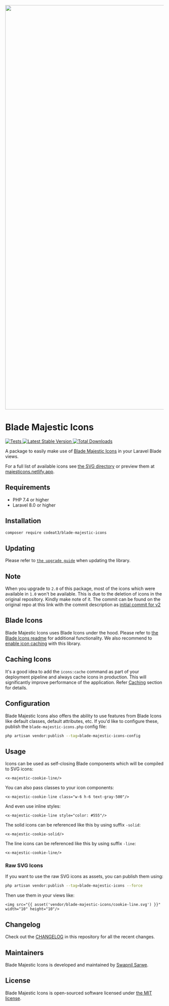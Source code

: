 <p align="center">
    <img src="./socialcard-blade-majestic-icons.png" width="1280" title="Social Card Blade Majestic Icons">
</p>

# Blade Majestic Icons

<a href="https://github.com/codeat3/blade-majestic-icons/actions?query=workflow%3ATests">
    <img src="https://github.com/codeat3/blade-majestic-icons/workflows/Tests/badge.svg" alt="Tests">
</a>
<a href="https://packagist.org/packages/codeat3/blade-majestic-icons">
    <img src="https://img.shields.io/packagist/v/codeat3/blade-majestic-icons" alt="Latest Stable Version">
</a>
<a href="https://packagist.org/packages/codeat3/blade-majestic-icons">
    <img src="https://img.shields.io/packagist/dt/codeat3/blade-majestic-icons" alt="Total Downloads">
</a>

A package to easily make use of [Blade Majestic Icons](https://github.com/halfmage/majesticons) in your Laravel Blade views.

For a full list of available icons see [the SVG directory](resources/svg) or preview them at [majesticons.netlify.app](https://majesticons.netlify.app).

## Requirements

- PHP 7.4 or higher
- Laravel 8.0 or higher

## Installation

```bash
composer require codeat3/blade-majestic-icons
```

## Updating

Please refer to [`the upgrade guide`](UPGRADE.md) when updating the library.

## Note

When you upgrade to `2.0` of this package, most of the icons which were available in `1.0` won't be available. This is due to the deletion of icons in the original repository. Kindly make note of it. The commit can be found on the original repo at this link with the commit description as [initial commit for v2](https://github.com/halfmage/majesticons/commit/4417a83f6869615bfa2447df4f461de95530b5c6)

## Blade Icons

Blade Majestic Icons uses Blade Icons under the hood. Please refer to [the Blade Icons readme](https://github.com/blade-ui-kit/blade-icons) for additional functionality. We also recommend to [enable icon caching](https://github.com/blade-ui-kit/blade-icons#caching) with this library.

## Caching Icons

It's a good idea to add the `icons:cache` command as part of your deployment pipeline and always cache icons in production. This will significantly improve performance of the application. Refer [Caching](https://github.com/driesvints/blade-icons?tab=readme-ov-file#caching) section for details.

## Configuration

Blade Majestic Icons also offers the ability to use features from Blade Icons like default classes, default attributes, etc. If you'd like to configure these, publish the `blade-majestic-icons.php` config file:

```bash
php artisan vendor:publish --tag=blade-majestic-icons-config
```

## Usage

Icons can be used as self-closing Blade components which will be compiled to SVG icons:

```blade
<x-majestic-cookie-line/>
```

You can also pass classes to your icon components:

```blade
<x-majestic-cookie-line class="w-6 h-6 text-gray-500"/>
```

And even use inline styles:

```blade
<x-majestic-cookie-line style="color: #555"/>
```

The solid icons can be referenced like this by using suffix `-solid`:
```blade
<x-majestic-cookie-solid/>
```

The line icons can be referenced like this by using suffix `-line`:
```blade
<x-majestic-cookie-line/>
```

### Raw SVG Icons

If you want to use the raw SVG icons as assets, you can publish them using:

```bash
php artisan vendor:publish --tag=blade-majestic-icons --force
```

Then use them in your views like:

```blade
<img src="{{ asset('vendor/blade-majestic-icons/cookie-line.svg') }}" width="10" height="10"/>
```

## Changelog

Check out the [CHANGELOG](CHANGELOG.md) in this repository for all the recent changes.

## Maintainers

Blade Majestic Icons is developed and maintained by [Swapnil Sarwe](https://swapnilsarwe.com).

## License

Blade Majestic Icons is open-sourced software licensed under [the MIT license](LICENSE.md).
